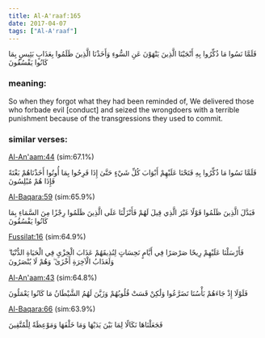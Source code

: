 ```yaml
---
title: Al-A'raaf:165
date: 2017-04-07
tags: ["Al-A'raaf"]
---
```

فَلَمَّا نَسُوا مَا ذُكِّرُوا بِهِ أَنْجَيْنَا الَّذِينَ يَنْهَوْنَ عَنِ السُّوءِ وَأَخَذْنَا الَّذِينَ ظَلَمُوا بِعَذَابٍ بَئِيسٍ بِمَا كَانُوا يَفْسُقُونَ
### meaning: 
So when they forgot what they had been reminded of, We delivered those who forbade evil [conduct] and seized the wrongdoers with a terrible punishment because of the transgressions they used to commit.
### similar verses: 

[Al-An'aam:44](/6/44) (sim:67.1%)

فَلَمَّا نَسُوا مَا ذُكِّرُوا بِهِ فَتَحْنَا عَلَيْهِمْ أَبْوَابَ كُلِّ شَيْءٍ حَتَّىٰ إِذَا فَرِحُوا بِمَا أُوتُوا أَخَذْنَاهُمْ بَغْتَةً فَإِذَا هُمْ مُبْلِسُونَ

[Al-Baqara:59](/2/59) (sim:65.9%)

فَبَدَّلَ الَّذِينَ ظَلَمُوا قَوْلًا غَيْرَ الَّذِي قِيلَ لَهُمْ فَأَنْزَلْنَا عَلَى الَّذِينَ ظَلَمُوا رِجْزًا مِنَ السَّمَاءِ بِمَا كَانُوا يَفْسُقُونَ

[Fussilat:16](/41/16) (sim:64.9%)

فَأَرْسَلْنَا عَلَيْهِمْ رِيحًا صَرْصَرًا فِي أَيَّامٍ نَحِسَاتٍ لِنُذِيقَهُمْ عَذَابَ الْخِزْيِ فِي الْحَيَاةِ الدُّنْيَا ۖ وَلَعَذَابُ الْآخِرَةِ أَخْزَىٰ ۖ وَهُمْ لَا يُنْصَرُونَ

[Al-An'aam:43](/6/43) (sim:64.8%)

فَلَوْلَا إِذْ جَاءَهُمْ بَأْسُنَا تَضَرَّعُوا وَلَٰكِنْ قَسَتْ قُلُوبُهُمْ وَزَيَّنَ لَهُمُ الشَّيْطَانُ مَا كَانُوا يَعْمَلُونَ

[Al-Baqara:66](/2/66) (sim:63.9%)

فَجَعَلْنَاهَا نَكَالًا لِمَا بَيْنَ يَدَيْهَا وَمَا خَلْفَهَا وَمَوْعِظَةً لِلْمُتَّقِينَ
